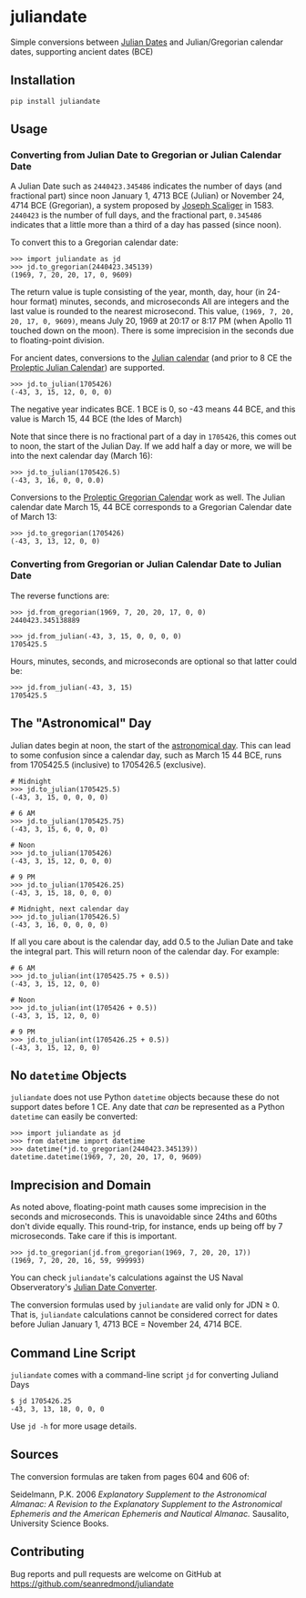 # juliandate

Simple conversions between [Julian
Dates](https://en.wikipedia.org/wiki/Julian_day) and Julian/Gregorian
calendar dates, supporting ancient dates (BCE)

## Installation

    pip install juliandate
    
## Usage

### Converting from Julian Date to Gregorian or Julian Calendar Date

A Julian Date such as `2440423.345486` indicates the number of days
(and fractional part) since noon January 1, 4713 BCE (Julian) or
November 24, 4714 BCE (Gregorian), a system proposed by [Joseph
Scaliger](https://en.wikipedia.org/wiki/Joseph_Justus_Scaliger)
in 1583. `2440423` is the number of full days, and the fractional
part, `0.345486` indicates that a little more than a third of a day
has passed (since noon).

To convert this to a Gregorian calendar date:

    >>> import juliandate as jd
    >>> jd.to_gregorian(2440423.345139)
	(1969, 7, 20, 20, 17, 0, 9609)
	
The return value is tuple consisting of the year, month, day, hour (in
24-hour format) minutes, seconds, and microseconds All are integers
and the last value is rounded to the nearest microsecond. This value,
`(1969, 7, 20, 20, 17, 0, 9609)`, means July 20, 1969 at 20:17 or 8:17
PM (when Apollo 11 touched down on the moon). There is some
imprecision in the seconds due to floating-point division.

For ancient dates, conversions to the [Julian
calendar](https://en.wikipedia.org/wiki/Julian_calendar) (and prior to
8 CE the [Proleptic Julian
Calendar](https://en.wikipedia.org/wiki/Proleptic_Julian_calendar))
are supported.

    >>> jd.to_julian(1705426)
	(-43, 3, 15, 12, 0, 0, 0)
	
The negative year indicates BCE. 1 BCE is 0, so -43 means 44 BCE, and
this value is March 15, 44 BCE (the Ides of March)

Note that since there is no fractional part of a day in `1705426`,
this comes out to noon, the start of the Julian Day. If we add half a
day or more, we will be into the next calendar day (March 16):

    >>> jd.to_julian(1705426.5)
	(-43, 3, 16, 0, 0, 0.0)
	
Conversions to the [Proleptic Gregorian
Calendar](https://en.wikipedia.org/wiki/Proleptic_Gregorian_calendar)
work as well. The Julian calendar date March 15, 44 BCE corresponds to
a Gregorian Calendar date of March 13:

    >>> jd.to_gregorian(1705426)
	(-43, 3, 13, 12, 0, 0)
	
	
### Converting from Gregorian or Julian Calendar Date to Julian Date

The reverse functions are:

    >>> jd.from_gregorian(1969, 7, 20, 20, 17, 0, 0)
    2440423.345138889
	
	>>> jd.from_julian(-43, 3, 15, 0, 0, 0, 0)
	1705425.5
	
Hours, minutes, seconds, and microseconds are optional so that latter could be:

	>>> jd.from_julian(-43, 3, 15)
	1705425.5

## The "Astronomical" Day

Julian dates begin at noon, the start of the [astronomical
day](https://en.wikipedia.org/wiki/Astronomical_day). This can lead to
some confusion since a calendar day, such as March 15 44 BCE, runs
from 1705425.5 (inclusive) to 1705426.5 (exclusive).

	# Midnight
    >>> jd.to_julian(1705425.5) 
	(-43, 3, 15, 0, 0, 0, 0)

	# 6 AM
    >>> jd.to_julian(1705425.75)
    (-43, 3, 15, 6, 0, 0, 0)
	
	# Noon
	>>> jd.to_julian(1705426)
	(-43, 3, 15, 12, 0, 0, 0)
	
	# 9 PM
	>>> jd.to_julian(1705426.25)
    (-43, 3, 15, 18, 0, 0, 0)
	
	# Midnight, next calendar day
    >>> jd.to_julian(1705426.5)
    (-43, 3, 16, 0, 0, 0, 0)
	
If all you care about is the calendar day, add 0.5 to the Julian Date
and take the integral part. This will return noon of the calendar
day. For example:

	# 6 AM
	>>> jd.to_julian(int(1705425.75 + 0.5))
	(-43, 3, 15, 12, 0, 0)	
	
	# Noon
	>>> jd.to_julian(int(1705426 + 0.5))
	(-43, 3, 15, 12, 0, 0)
	
	# 9 PM
	>>> jd.to_julian(int(1705426.25 + 0.5))
	(-43, 3, 15, 12, 0, 0)
	
## No `datetime` Objects

`juliandate` does not use Python `datetime` objects because these do
not support dates before 1 CE. Any date that _can_ be represented as a
Python `datetime` can easily be converted:

    >>> import juliandate as jd
	>>> from datetime import datetime
	>>> datetime(*jd.to_gregorian(2440423.345139))
	datetime.datetime(1969, 7, 20, 20, 17, 0, 9609)
	
	
## Imprecision and Domain

As noted above, floating-point math causes some imprecision in the
seconds and microseconds. This is unavoidable since 24ths and 60ths
don't divide equally. This round-trip, for instance, ends up being off
by 7 microseconds. Take care if this is important.

    >>> jd.to_gregorian(jd.from_gregorian(1969, 7, 20, 20, 17))
    (1969, 7, 20, 20, 16, 59, 999993)
	
You can check `juliandate`'s calculations against the US Naval
Observeratory's [Julian Date
Converter](https://aa.usno.navy.mil/data/JulianDate).

The conversion formulas used by `juliandate` are valid only for JDN ≥ 0. That is, `juliandate` calculations cannot be considered correct for dates before Julian January 1, 4713 BCE = November 24, 4714 BCE.
	
## Command Line Script

`juliandate` comes with a command-line script `jd` for converting Juliand Days

    $ jd 1705426.25
    -43, 3, 13, 18, 0, 0, 0
	
Use `jd -h` for more usage details.

## Sources

The conversion formulas are taken from pages 604 and 606 of:

Seidelmann, P.K. 2006 _Explanatory Supplement to the Astronomical Almanac: A Revision to the Explanatory Supplement to the Astronomical Ephemeris and the American Ephemeris and Nautical Almanac._ Sausalito, University Science Books.


## Contributing

Bug reports and pull requests are welcome on GitHub at
https://github.com/seanredmond/juliandate


